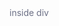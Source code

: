 <!-- ## always WIP... always -->

<!-- testing -->

<style>
  .box {
      width: 100rem;
      height: 1px;
      color: #6c7086;
    }
</style>
<div class="box"> inside div</div>

<!-- test -->
